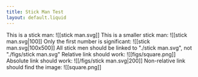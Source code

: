 ```yaml
---
title: Stick Man Test
layout: default.liquid
---
```


This is a stick man: ![[stick man.svg]]
This is a smaller stick man: ![[stick man.svg|100]]
Only the first number is significant: ![[stick man.svg|100x500]]
All stick men should be linked to "./stick man.svg", not "./figs/stick man.svg"
Relative link should work: ![[figs/square.png]]
Absolute link should work: ![[/figs/stick man.svg|200]]
Non-relative link should find the image: ![[square.png]]
